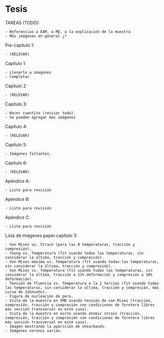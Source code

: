 # Tesis

TAREAS (TODO):

	- Referencias a EAM, a MD, a la explicación de la muestra
	- Más imágenes en general ¿?

Pre-capítulo 1:

	- (RELEVAR)

Capítulo 1:

	- Llenarlo a imagenes
	- Completar

Capítulo 2:

	- (RELEVAR)

Capítulo 3:

	- Hacer cuentito (revisar todo).
	- Se pueden agregar más imágenes

Capítulo 4:

	- (RELEVAR)

Capítulo 5:

	- Imágenes faltantes.

Capítulo 6:

	- (RELEVAR)

Apéndice A:

	- Listo para revisión

Apéndice B:

	- Listo para revisión

Apéndice C:

	- Listo para revisión

Lista de imágenes paper capítulo 3:

	- Von Mises vs. Strain (para las 8 temperaturas, tracción y compresión).
	- Young vs. Temperatura (fit usando todas las temperaturas, sin considerar la última, tracción y compresión).
	- Von Mises máxima vs. Temperatura (fit usando todas las temperaturas, sin considerar la última, tracción y compresión).
	- Von Mises vs. Temperatura (fit usando todas las temperaturas, sin considerar la última, tracción a 12% deformación y compresión a 18% deformación).
	- Tensión de fluencia vs. Temperatura a la 2 tercios (fit usando todas las temperaturas, sin considerar la última, tracción y compresión, más curva de Johnsohn).
	- Figura de nucleación de poro.
	- Vista de la muestra en VMD usando tensión de von Mises (tracción, compresión, tracción y compresión con condiciones de forntera libres más sección transversal en este caso).
	- Vista de la muestra en ovito usando atomic strain (tracción, compresión, tracción y compresión con condiciones de forntera libres más sección transversal en este caso).
	- Imagen mostrando la aparición de shearbands.
	- Imágenes voronoi varias.
